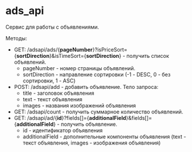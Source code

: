 # ads_api
Сервис для работы с объявлениями.
<p>Методы:
<ul>
  <li>GET: /adsapi/ads/{<strong>pageNumber</strong>}?isPriceSort={<strong>sortDirection</strong>}&isTimeSort={<strong>sortDirection</strong>} - 
  получить список объявлений. 
  <ul>
    <li>pageNumber - номер страницы объявлений. </li>
    <li>sortDirection - направление сортировки (-1 - DESC, 0 - без сортировки, 1 - ASC)</li>
  </ul>
  </li>
  
  <li>POST: /adsapi/add - добавить объявление. Тело запроса:  
  <ul>
    <li>title - заголовок объявления</li>
    <li>text - текст объявления</li>
    <li>images - названия изображений объявления</li>
  </ul></li>
  <li>GET: /adsapi/count - получить суммарное количество объявлений.</li>
  
  <li>GET: /adsapi/ad/{<strong>id</strong>}?fields[]={<strong>additionalField</strong>}&fields[]={<strong>additionalField</strong>} - получить объявление.
  <ul>
    <li>id - идентификатор объявления</li>
    <li>additionalField - дополнительные компоненты объявления (text - текст объявления,  images - изображения объявления) </li>
  </ul></li>
  </li>
</ul>
